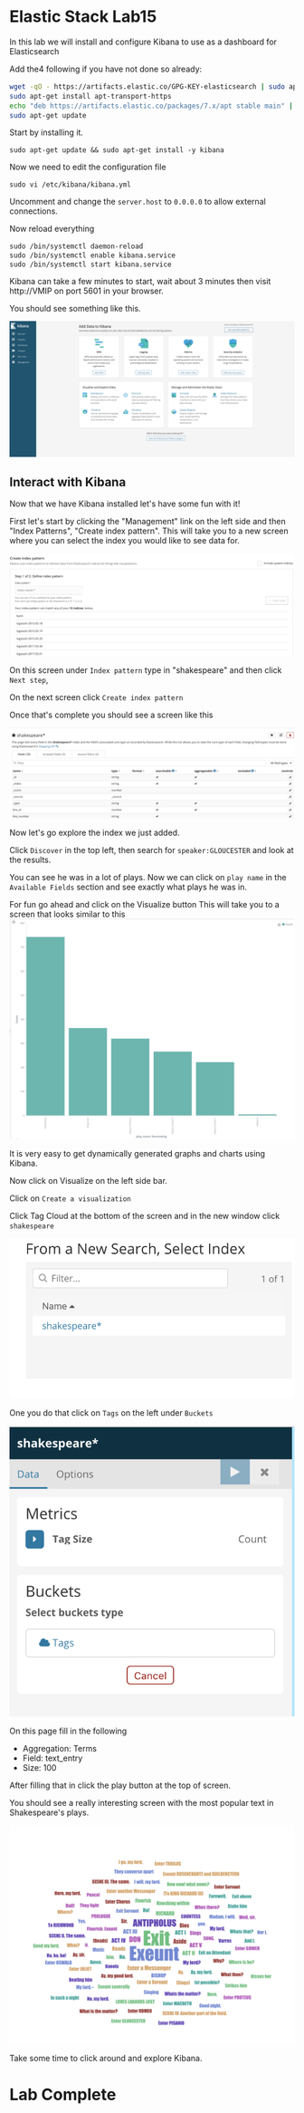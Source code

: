 # Elastic Stack Lab15

In this lab we will install and configure Kibana to use as a dashboard for Elasticsearch

Add the4 following if you have not done so already:

```bash
wget -qO - https://artifacts.elastic.co/GPG-KEY-elasticsearch | sudo apt-key add -
sudo apt-get install apt-transport-https
echo "deb https://artifacts.elastic.co/packages/7.x/apt stable main" | sudo tee -a /etc/apt/sources.list.d/elastic-7.x.list
sudo apt-get update
```

Start by installing it. 
```
sudo apt-get update && sudo apt-get install -y kibana 
```

Now we need to edit the configuration file 
```
sudo vi /etc/kibana/kibana.yml
```

Uncomment and change the `server.host` to `0.0.0.0` to allow external connections. 

Now reload everything 
```
sudo /bin/systemctl daemon-reload
sudo /bin/systemctl enable kibana.service
sudo /bin/systemctl start kibana.service
```

Kibana can take a few minutes to start, wait about 3 minutes then visit http://VMIP on port 5601 in your browser.


You should see something like this. 


![](index/39FF03FE-F867-4B19-BF78-0C2844DB0018%208.png)

## Interact with Kibana 
Now that we have Kibana installed let's have some fun with it! 

First let's start by clicking the "Management" link on the left side and then "Index Patterns", "Create index pattern". This will take you to a new screen where you can select the index you would like to see data for. 


![](index/1F4FC10F-7265-4030-9C57-C5AFF6A37217%208.png)

On this screen under `Index pattern` type in "shakespeare" and then click `Next step`, 

On the next screen click `Create index pattern`

Once that's complete you should see a screen like this

![](index/5528C188-7C40-4A3A-A796-A7625C314B9F%208.png)


Now let's go explore the index we just added. 

Click `Discover` in the top left, then search for 
`speaker:GLOUCESTER` and look at the results. 

You can see he was in a lot of plays.  Now  we can click on `play name` in the `Available Fields` section and see exactly what plays he was in.

For fun go ahead and click on the Visualize button 
This will take you to a screen that looks similar to this 
![](index/98873363-4E9A-41C2-861B-C0E72F15FB1A%208.png)


It is very easy to get dynamically generated graphs and charts using Kibana. 

Now click on Visualize on the left side bar.

Click on `Create a visualization`

Click Tag Cloud at the bottom of the screen and in the new window click `shakespeare`

![](index/3EEE69E5-4A45-409E-A50A-D4EF35DAB773%208.png)


One you do that click on `Tags` on the left under `Buckets`

![](index/E29AF805-A7FC-425C-9771-2154931756BB%208.png)


On this page fill in the following 
* Aggregation: Terms
* Field: text_entry
* Size: 100

After filling that in click the play button at the top of screen.

You should see a really interesting screen with the most popular text in Shakespeare's plays. 

![](index/52E2D94C-F9CE-4A42-9A91-3C77CEA57B4C%208.png)

Take some time to click around and explore Kibana. 

# Lab Complete 






